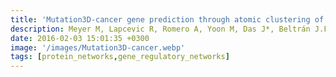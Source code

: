 ```yaml
---
title: 'Mutation3D-cancer gene prediction through atomic clustering of coding variants in the structural proteome'
description: Meyer M, Lapcevic R, Romero A, Yoon M, Das J*, Beltrán J.F, Mort M, Stenson P.D, Cooper D.N, Paccanaro A, Yu H
date: 2016-02-03 15:01:35 +0300
image: '/images/Mutation3D-cancer.webp'
tags: [protein_networks,gene_regulatory_networks]
---
```

